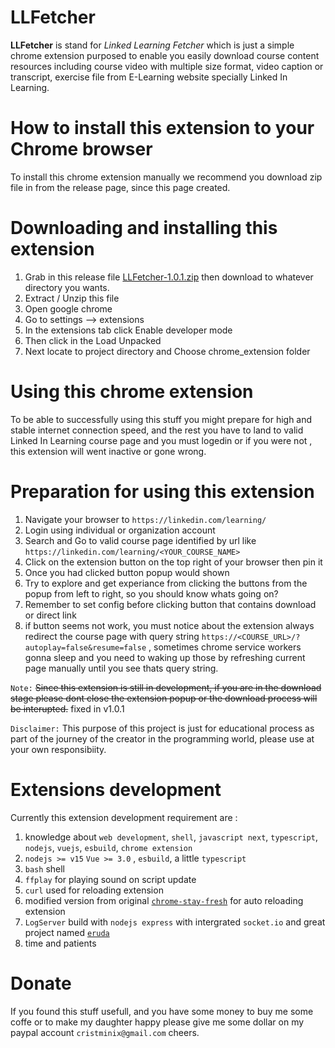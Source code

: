 # **LLFetcher**
**LLFetcher** is stand for *Linked Learning Fetcher* which is just a simple chrome extension purposed to enable you easily download course content resources including course video with multiple size format, video caption or transcript, exercise file from E-Learning website specially Linked In Learning.

# **How to install this extension to your Chrome browser**
To install this chrome extension manually we recommend you download zip file in from the release page, since this page created.

# **Downloading and installing this extension**
1. Grab in this release file [LLFetcher-1.0.1.zip](https://github.com/cristminix/LLFetcher/releases/download/v1.0.1/LLFetcher-1.0.1.zip) then download to whatever directory you wants.
2. Extract / Unzip this file 
3. Open google chrome
4. Go to settings -->  extensions
5. In the extensions tab click Enable developer mode
6. Then click in the Load Unpacked  
7. Next locate to project directory and Choose chrome_extension folder

# **Using this chrome extension**
To be able to successfully using this stuff you might prepare for high and stable internet connection speed, and the rest you have to land to valid Linked In Learning course page and you must logedin or if you were not , this extension will went inactive or gone wrong.

# **Preparation for using this extension**
1. Navigate your browser to `https://linkedin.com/learning/`
2. Login using individual or organization account
3. Search and Go to valid course page identified by url like `https://linkedin.com/learning/<YOUR_COURSE_NAME>` 
4. Click on the extension button on the top right of your browser then pin it
5. Once you had clicked button popup would shown
6. Try to explore and get experiance from clicking the buttons from the popup from left to right, so you should know whats going on?
7. Remember to set config before clicking button that contains download or direct link
8. if button seems not work, you must notice about the extension always redirect the course page with query string `https://<COURSE_URL>/?autoplay=false&resume=false` , sometimes chrome service workers gonna sleep and you need to waking up those by refreshing current page manually until you see thats query string.

`Note:` ~~Since this extension is still in development, if you are in the download stage please dont close the extension popup or the download process will be interupted.~~ fixed in v1.0.1

`Disclaimer:` This purpose of this project is just for educational process as part of the journey of the creator in the programming world, please use at your own responsibiity.


# Extensions development

Currently this extension development requirement are :

1. knowledge about `web development`, `shell`, `javascript next`, `typescript`, `nodejs`, `vuejs`, `esbuild`, `chrome extension`
2. `nodejs >= v15` `Vue >= 3.0` , `esbuild`, a little `typescript`
3. `bash` shell
4. `ffplay` for playing sound on script update
5. `curl` used for reloading extension
6. modified version from original [`chrome-stay-fresh`](https://github.com/ahw/chrome-stay-fresh) for auto reloading extension
7. `LogServer` build with `nodejs express` with intergrated `socket.io` and great project named [`eruda`](https://github.com/liriliri/eruda)
8. time and patients


# Donate
If you found this stuff usefull, and you have some money to buy me some coffe or to make my daughter happy please give me some dollar on my paypal account `cristminix@gmail.com` cheers.